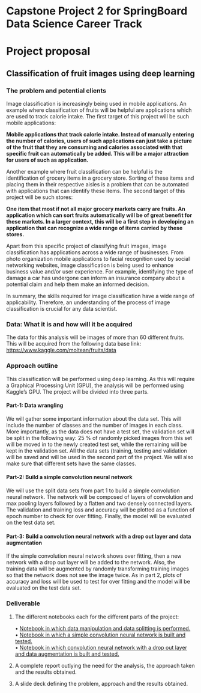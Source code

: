 # Capstone Project 2 for SpringBoard Data Science Career Track   
   
# Project proposal  
   
## Classification of fruit images using  deep learning  
   
### The problem and potential clients   
   
Image classification is increasingly being used in mobile applications. An example where classification of fruits will be helpful are applications which are used to track calorie intake. The first target of this project will be such mobile applications:
   
**Mobile applications that track calorie intake. Instead of manually entering the number of calories, users of such applications can      just take a picture of the fruit that they are consuming and calories associated with that specific fruit can automatically be added. This will be a major attraction for users of such as application.**   
       
Another example where fruit classification can be helpful is the identification of grocery items in a grocery store. Sorting of these items and placing them in their respective aisles is a problem that can be automated with applications that can identify these items. The second target of this project will be such stores:   

**One item that most if not all major grocery markets carry are fruits. An application which can sort fruits automatically will be of great benefit for these markets. In a larger context, this will be a first step in developing an application that can recognize a wide range of items carried by these stores.**   
       
Apart from this specific project of classifying fruit images, image classification has applications across a wide range of businesses. From photo organization mobile applications to facial recognition used by social networking websites, image classification is being used to enhance business value and/or user experience. For example, identifying the type of damage a car has undergone can inform an insurance company about a potential claim and help them make an informed decision.   
   
In summary, the skills required for image classification have a wide range of applicability. Therefore, an understanding of the process of image classification is crucial for any data scientist.   
   
### Data: What it is and how will it be acquired   
   
The data for this analysis will be images of more than 60 different fruits. This will be acquired from the following data base link:
https://www.kaggle.com/moltean/fruits/data   

   
### Approach outline   
   
This classification will be performed using deep learning. As this will require a Graphical Processing Unit (GPU), the analysis will be performed using Kaggle’s GPU. The project will be divided into three parts.   
   
#### Part-1: Data wrangling   
   
We will gather some important information about the data set. This will include the number of classes and the number of images in each class. More importantly, as the data does not have a test set, the validation set will be split in the following way: 25 % of randomly picked images from this set will be moved in to the newly created test set, while the remaining will be kept in the validation set. All the data sets (training, testing and validation will be saved and will be used in the second part of the project.  We will also make sure that different sets have the same classes.   
   
#### Part-2: Build a simple convolution neural network   
   
We will use the split data sets from part 1 to build a simple convolution neural network. The network will be composed of layers of convolution and max pooling layers followed by a flatten and two densely connected layers. The validation and training loss and accuracy will be plotted as a function of epoch number to check for over fitting. Finally, the model will be evaluated on the test data set.   
   
#### Part-3: Build a convolution neural network with a drop out layer and data augmentation   
   
If the simple convolution neural network shows over fitting, then a new network with a drop out layer will be added to the network. Also, the training data will be augmented by randomly transforming training images so that the network does not see the image twice. As in part 2, plots of accuracy and loss will be used to test for over fitting and the model will be evaluated on the test data set.   
   
### Deliverable   
   
   1. The different notebooks each for the different parts of the project:   
       
      • [Notebook in which data manipulation and data splitting is performed.](https://github.com/rali88/Capstone-Project-2/blob/master/Getting%20data%20ready-kaggle%20Part-1.ipynb)      
      • [Notebook in which a simple convolution neural network is built and tested.](https://github.com/rali88/Capstone-Project-2/blob/master/Simple-ConvNet-P-2.ipynb)   
      • [Notebook in which convolution neural network with a drop out layer and data augmentation is built and tested.](https://github.com/rali88/Capstone-Project-2/blob/master/ConvNet-with-augmentation-P-3.ipynb)         
       
   2. A complete report outlying the need for the analysis, the approach taken and the results obtained.    
   3. A slide deck defining the problem, approach and the results obtained.

